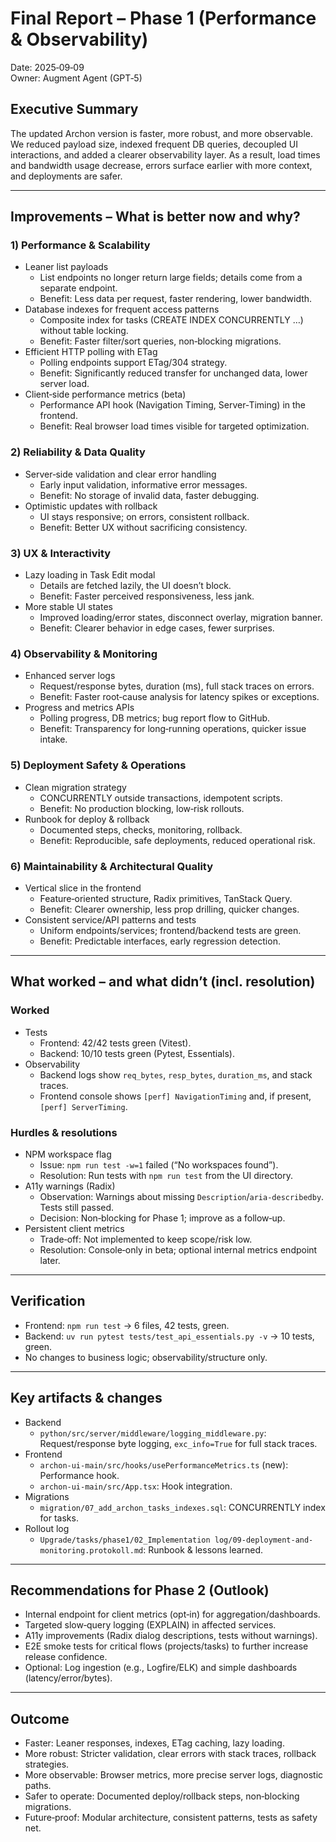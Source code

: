 # Final Report – Phase 1 (Performance & Observability)

Date: 2025‑09‑09  
Owner: Augment Agent (GPT‑5)

## Executive Summary
The updated Archon version is faster, more robust, and more observable. We reduced payload size, indexed frequent DB queries, decoupled UI interactions, and added a clearer observability layer. As a result, load times and bandwidth usage decrease, errors surface earlier with more context, and deployments are safer.

---

## Improvements – What is better now and why?

### 1) Performance & Scalability
- Leaner list payloads
  - List endpoints no longer return large fields; details come from a separate endpoint.
  - Benefit: Less data per request, faster rendering, lower bandwidth.
- Database indexes for frequent access patterns
  - Composite index for tasks (CREATE INDEX CONCURRENTLY …) without table locking.
  - Benefit: Faster filter/sort queries, non‑blocking migrations.
- Efficient HTTP polling with ETag
  - Polling endpoints support ETag/304 strategy.
  - Benefit: Significantly reduced transfer for unchanged data, lower server load.
- Client‑side performance metrics (beta)
  - Performance API hook (Navigation Timing, Server‑Timing) in the frontend.
  - Benefit: Real browser load times visible for targeted optimization.

### 2) Reliability & Data Quality
- Server‑side validation and clear error handling
  - Early input validation, informative error messages.
  - Benefit: No storage of invalid data, faster debugging.
- Optimistic updates with rollback
  - UI stays responsive; on errors, consistent rollback.
  - Benefit: Better UX without sacrificing consistency.

### 3) UX & Interactivity
- Lazy loading in Task Edit modal
  - Details are fetched lazily, the UI doesn’t block.
  - Benefit: Faster perceived responsiveness, less jank.
- More stable UI states
  - Improved loading/error states, disconnect overlay, migration banner.
  - Benefit: Clearer behavior in edge cases, fewer surprises.

### 4) Observability & Monitoring
- Enhanced server logs
  - Request/response bytes, duration (ms), full stack traces on errors.
  - Benefit: Faster root‑cause analysis for latency spikes or exceptions.
- Progress and metrics APIs
  - Polling progress, DB metrics; bug report flow to GitHub.
  - Benefit: Transparency for long‑running operations, quicker issue intake.

### 5) Deployment Safety & Operations
- Clean migration strategy
  - CONCURRENTLY outside transactions, idempotent scripts.
  - Benefit: No production blocking, low‑risk rollouts.
- Runbook for deploy & rollback
  - Documented steps, checks, monitoring, rollback.
  - Benefit: Reproducible, safe deployments, reduced operational risk.

### 6) Maintainability & Architectural Quality
- Vertical slice in the frontend
  - Feature‑oriented structure, Radix primitives, TanStack Query.
  - Benefit: Clearer ownership, less prop drilling, quicker changes.
- Consistent service/API patterns and tests
  - Uniform endpoints/services; frontend/backend tests are green.
  - Benefit: Predictable interfaces, early regression detection.

---

## What worked – and what didn’t (incl. resolution)

### Worked
- Tests
  - Frontend: 42/42 tests green (Vitest).
  - Backend: 10/10 tests green (Pytest, Essentials).
- Observability
  - Backend logs show `req_bytes`, `resp_bytes`, `duration_ms`, and stack traces.
  - Frontend console shows `[perf] NavigationTiming` and, if present, `[perf] ServerTiming`.

### Hurdles & resolutions
- NPM workspace flag
  - Issue: `npm run test -w=1` failed (“No workspaces found”).
  - Resolution: Run tests with `npm run test` from the UI directory.
- A11y warnings (Radix)
  - Observation: Warnings about missing `Description`/`aria-describedby`. Tests still passed.
  - Decision: Non‑blocking for Phase 1; improve as a follow‑up.
- Persistent client metrics
  - Trade‑off: Not implemented to keep scope/risk low.
  - Resolution: Console‑only in beta; optional internal metrics endpoint later.

---

## Verification
- Frontend: `npm run test` → 6 files, 42 tests, green.
- Backend: `uv run pytest tests/test_api_essentials.py -v` → 10 tests, green.
- No changes to business logic; observability/structure only.

---

## Key artifacts & changes
- Backend
  - `python/src/server/middleware/logging_middleware.py`: Request/response byte logging, `exc_info=True` for full stack traces.
- Frontend
  - `archon-ui-main/src/hooks/usePerformanceMetrics.ts` (new): Performance hook.
  - `archon-ui-main/src/App.tsx`: Hook integration.
- Migrations
  - `migration/07_add_archon_tasks_indexes.sql`: CONCURRENTLY index for tasks.
- Rollout log
  - `Upgrade/tasks/phase1/02_Implementation log/09-deployment-and-monitoring.protokoll.md`: Runbook & lessons learned.

---

## Recommendations for Phase 2 (Outlook)
- Internal endpoint for client metrics (opt‑in) for aggregation/dashboards.
- Targeted slow‑query logging (EXPLAIN) in affected services.
- A11y improvements (Radix dialog descriptions, tests without warnings).
- E2E smoke tests for critical flows (projects/tasks) to further increase release confidence.
- Optional: Log ingestion (e.g., Logfire/ELK) and simple dashboards (latency/error/bytes).

---

## Outcome
- Faster: Leaner responses, indexes, ETag caching, lazy loading.
- More robust: Stricter validation, clear errors with stack traces, rollback strategies.
- More observable: Browser metrics, more precise server logs, diagnostic paths.
- Safer to operate: Documented deploy/rollback steps, non‑blocking migrations.
- Future‑proof: Modular architecture, consistent patterns, tests as safety net.

